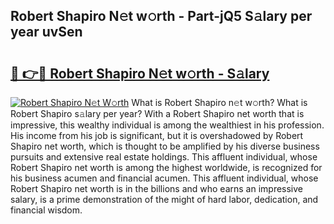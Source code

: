 ## Robert Shapiro N𝚎t w𝚘rth - Part-jQ5 S𝚊lary per year uvSen

# <h2><a href="http://gc5774n.nevu.top/?p=Robert+Shapiro">🔗 👉🔴 Robert Shapiro N𝚎t w𝚘rth - S𝚊lary</a></h2>

[![Robert Shapiro N𝚎t W𝚘rth](https://i.imgur.com/Oavwk0R.jpeg)](http://gc5774n.nevu.top/?p=Robert+Shapiro)
What is Robert Shapiro n𝚎t w𝚘rth? What is Robert Shapiro s𝚊lary per year?
With a Robert Shapiro net worth that is impressive, this wealthy individual is among the wealthiest in his profession. His income from his job is significant, but it is overshadowed by Robert Shapiro net worth, which is thought to be amplified by his diverse business pursuits and extensive real estate holdings. This affluent individual, whose Robert Shapiro net worth is among the highest worldwide, is recognized for his business acumen and financial acumen. This affluent individual, whose Robert Shapiro net worth is in the billions and who earns an impressive salary, is a prime demonstration of the might of hard labor, dedication, and financial wisdom.
